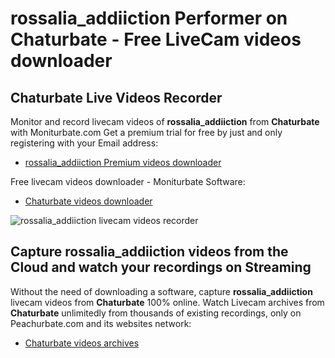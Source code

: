 # rossalia_addiiction Performer on Chaturbate - Free LiveCam videos downloader

## Chaturbate Live Videos Recorder

Monitor and record livecam videos of **rossalia_addiiction** from **Chaturbate** with Moniturbate.com
Get a premium trial for free by just and only registering with your Email address:
* [rossalia_addiiction Premium videos downloader](https://moniturbate.com/request-demo-licence-key.html)

Free livecam videos downloader - Moniturbate Software:
* [Chaturbate videos downloader](https://moniturbate.com/moniturbate-download-software.html)

![rossalia_addiiction livecam videos recorder](https://peachurnet.com/templates/moniturbate-software.png)


## Capture rossalia_addiiction videos from the Cloud and watch your recordings on Streaming

Without the need of downloading a software, capture **rossalia_addiiction** livecam videos from **Chaturbate** 100% online.
Watch Livecam archives from **Chaturbate** unlimitedly from thousands of existing recordings, only on Peachurbate.com and its websites network:
* [Chaturbate videos archives](https://peachurnet.com/)